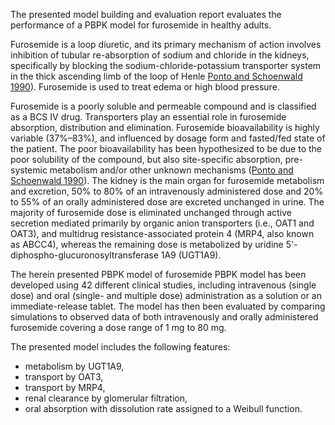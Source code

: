 The presented model building and evaluation report evaluates the performance of a PBPK model for furosemide in healthy adults.

Furosemide is a loop diuretic, and its primary mechanism of action involves inhibition of tubular re-absorption of sodium and chloride in the kidneys, specifically by blocking the sodium-chloride-potassium transporter system in the thick ascending limb of the loop of Henle [Ponto and Schoenwald 1990](#5-references)). Furosemide is used to treat edema or high blood pressure.

Furosemide is a poorly soluble and permeable compound and is classified as a BCS IV drug. Transporters play an essential role in
furosemide absorption, distribution and elimination. Furosemide bioavailability is highly variable (37%–83%), and influenced by dosage form and fasted/fed state of the patient. The poor bioavailability has been hypothesized to be due to the poor solubility of the compound, but also site-specific absorption, pre-systemic metabolism and/or other unknown mechanisms ([Ponto and Schoenwald 1990](#5-references)). 
The kidney is the main organ for furosemide metabolism and excretion, 50% to 80% of an intravenously administered dose and 20% to 55% of an orally administered dose are excreted unchanged in urine. The majority of furosemide dose is eliminated unchanged through active secretion mediated primarily by organic anion transporters (i.e., OAT1 and OAT3), and multidrug resistance-associated protein 4 (MRP4, also known as ABCC4), whereas the remaining dose is metabolized by uridine 5'-diphospho-glucuronosyltransferase 1A9 (UGT1A9).

The herein presented PBPK model of furosemide PBPK model has been developed using 42 different clinical studies, including intravenous (single dose) and oral (single- and multiple dose) administration as a solution or an immediate-release tablet. The model has then been evaluated by comparing simulations to observed data of both intravenously and orally administered furosemide covering a dose range of 1 mg to 80 mg. 

The presented model includes the following features:

- metabolism by UGT1A9,
- transport by OAT3,
- transport by MRP4,
- renal clearance by glomerular filtration,
- oral absorption with dissolution rate assigned to a Weibull function.
